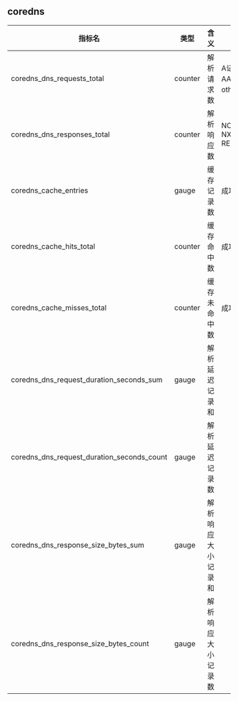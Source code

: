 ## coredns
|  指标名   | 类型|含义  | 说明| 
|  ----  | ----  | ---- | ---- |
| coredns_dns_requests_total	| counter|	解析请求数 | A记录 <br>  AAAA记录 <br> other记录  |  
| coredns_dns_responses_total	| counter|	解析响应数 | NOERROR <br> NXDOMAIN <br> REFUSED  |  
| coredns_cache_entries	| gauge|	缓存记录数 | 成功或失败    |  
| coredns_cache_hits_total	| counter|	缓存命中数 | 成功或失败    |  
| coredns_cache_misses_total	| counter|	缓存未命中数 | 成功或失败    |  
| coredns_dns_request_duration_seconds_sum	| gauge|	解析延迟记录和 | 
| coredns_dns_request_duration_seconds_count	| gauge|	解析延迟记录数 | 
| coredns_dns_response_size_bytes_sum	| gauge|	解析响应大小记录和 | 
| coredns_dns_response_size_bytes_count	| gauge|	解析响应大小记录数 | 
